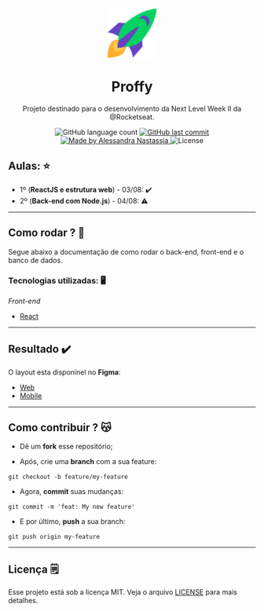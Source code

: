 <p align="center">
  <img src="https://raw.githubusercontent.com/Alessandra-Nastassja/NLW-ROCKETSEAT-II/129f2b7c7e5788c399289bee4e8ee31d1e4d67e1/web/src/assets/icons/rocket.svg" width="100px"/>
</p>
<h1 align="center">Proffy</h1>
<p align="center">Projeto destinado para o desenvolvimento da Next Level Week II da @Rocketseat.</p>

<p align="center">
  <img alt="GitHub language count" src="https://img.shields.io/github/repo-size/Alessandra-Nastassja/NLW-ROCKETSEAT-II?color=%2304D361">
  <a href="https://github.com/Alessandra-Nastassja/NLW-ROCKETSEAT-II/commits/master">
    <img alt="GitHub last commit" src="https://img.shields.io/github/last-commit/Alessandra-Nastassja/NLW-ROCKETSEAT-II">
  </a>
  <a href="https://www.linkedin.com/in/alessandra-nastassja/">
    <img alt="Made by Alessandra Nastassja" src="https://img.shields.io/badge/made%20by-AlessandraNastassja-%2304D361">
  </a>
  <img alt="License" src="https://img.shields.io/badge/license-MIT-%2304D361">
</p>

## Aulas: ⭐️

* 1º (**ReactJS e estrutura web**) - 03/08: ✔️
* 2º (**Back-end com Node.js**) - 04/08: ⚠️

******

## Como rodar ? 🚀

Segue abaixo a documentação de como rodar o back-end, front-end e o banco de dados.

### Tecnologias utilizadas: 🖥️

*Front-end*

* [React](https://pt-br.reactjs.org/)

******
## Resultado :heavy_check_mark:

O layout esta disponínel no **Figma**:
* [Web](https://www.figma.com/file/GHGS126t7WYjnPZdRKChJF/?viewer=1&node-id=)
* [Mobile](https://www.figma.com/file/e33KvgUpFdunXxJjHnK7CG/?viewer=1&node-id=)

******

## Como contribuir ? 😽

* Dê um **fork** esse repositório;
![]()

* Após, crie uma **branch** com a sua feature:

```
git checkout -b feature/my-feature
```

* Agora, **commit** suas mudanças: 

```
git commit -m 'feat: My new feature'
```

* E por último, **push** a sua branch: 

```
git push origin my-feature
```

******
## Licença 🗒️

Esse projeto está sob a licença MIT. Veja o arquivo [LICENSE](https://github.com/Alessandra-Nastassja/NLW-ROCKETSEAT/blob/master/LICENSE) para mais detalhes.
